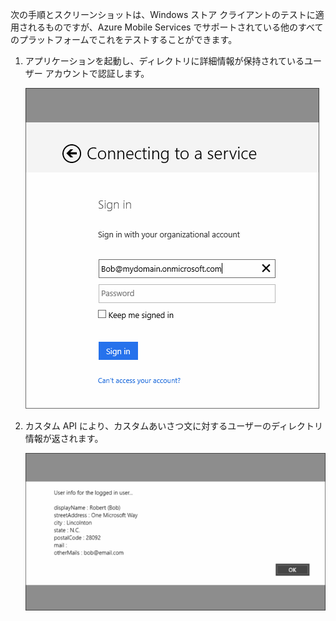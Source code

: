 

次の手順とスクリーンショットは、Windows ストア クライアントのテストに適用されるものですが、Azure Mobile Services でサポートされている他のすべてのプラットフォームでこれをテストすることができます。

1. アプリケーションを起動し、ディレクトリに詳細情報が保持されているユーザー アカウントで認証します。 
   
    ![](./media/mobile-services-aad-graph-info-test-app/bob-login.png)
2. カスタム API により、カスタムあいさつ文に対するユーザーのディレクトリ情報が返されます。
   
    ![](./media/mobile-services-aad-graph-info-test-app/custom-greeting.png)

<!---HONumber=Oct15_HO3-->